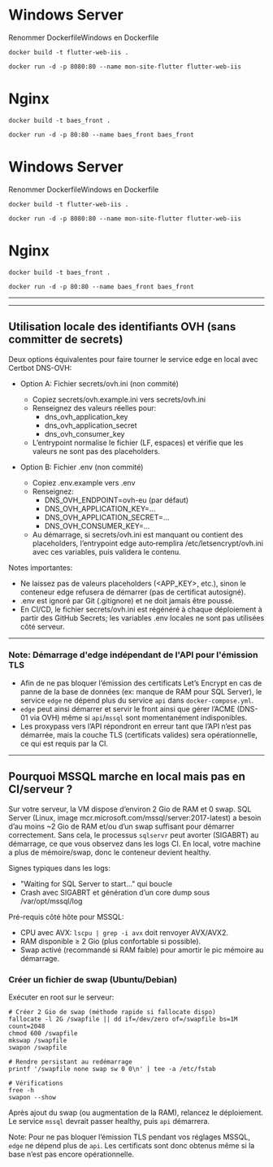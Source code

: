 # Windows Server

Renommer DockerfileWindows en Dockerfile

```
docker build -t flutter-web-iis .

docker run -d -p 8080:80 --name mon-site-flutter flutter-web-iis
```

# Nginx

```
docker build -t baes_front .

docker run -d -p 80:80 --name baes_front baes_front
```

# Windows Server

Renommer DockerfileWindows en Dockerfile

```
docker build -t flutter-web-iis .

docker run -d -p 8080:80 --name mon-site-flutter flutter-web-iis
```

# Nginx

```
docker build -t baes_front .

docker run -d -p 80:80 --name baes_front baes_front
```

---


---

## Utilisation locale des identifiants OVH (sans committer de secrets)

Deux options équivalentes pour faire tourner le service edge en local avec Certbot DNS-OVH:

- Option A: Fichier secrets/ovh.ini (non commité)
  - Copiez secrets/ovh.example.ini vers secrets/ovh.ini
  - Renseignez des valeurs réelles pour:
    - dns_ovh_application_key
    - dns_ovh_application_secret
    - dns_ovh_consumer_key
  - L’entrypoint normalise le fichier (LF, espaces) et vérifie que les valeurs ne sont pas des placeholders.

- Option B: Fichier .env (non commité)
  - Copiez .env.example vers .env
  - Renseignez:
    - DNS_OVH_ENDPOINT=ovh-eu (par défaut)
    - DNS_OVH_APPLICATION_KEY=...
    - DNS_OVH_APPLICATION_SECRET=...
    - DNS_OVH_CONSUMER_KEY=...
  - Au démarrage, si secrets/ovh.ini est manquant ou contient des placeholders, l’entrypoint edge auto‑remplira /etc/letsencrypt/ovh.ini avec ces variables, puis validera le contenu.

Notes importantes:
- Ne laissez pas de valeurs placeholders (<APP_KEY>, etc.), sinon le conteneur edge refusera de démarrer (pas de certificat autosigné).
- .env est ignoré par Git (.gitignore) et ne doit jamais être poussé.
- En CI/CD, le fichier secrets/ovh.ini est régénéré à chaque déploiement à partir des GitHub Secrets; les variables .env locales ne sont pas utilisées côté serveur.


---

### Note: Démarrage d'edge indépendant de l'API pour l'émission TLS

- Afin de ne pas bloquer l’émission des certificats Let’s Encrypt en cas de panne de la base de données (ex: manque de RAM pour SQL Server), le service `edge` ne dépend plus du service `api` dans `docker-compose.yml`.
- `edge` peut ainsi démarrer et servir le front ainsi que gérer l’ACME (DNS-01 via OVH) même si `api`/`mssql` sont momentanément indisponibles.
- Les proxypass vers l’API répondront en erreur tant que l’API n’est pas démarrée, mais la couche TLS (certificats valides) sera opérationnelle, ce qui est requis par la CI.


---

## Pourquoi MSSQL marche en local mais pas en CI/serveur ?

Sur votre serveur, la VM dispose d’environ 2 Gio de RAM et 0 swap. SQL Server (Linux, image mcr.microsoft.com/mssql/server:2017-latest) a besoin d’au moins ~2 Gio de RAM et/ou d’un swap suffisant pour démarrer correctement. Sans cela, le processus `sqlservr` peut avorter (SIGABRT) au démarrage, ce que vous observez dans les logs CI. En local, votre machine a plus de mémoire/swap, donc le conteneur devient healthy.

Signes typiques dans les logs:
- "Waiting for SQL Server to start..." qui boucle
- Crash avec SIGABRT et génération d’un core dump sous /var/opt/mssql/log

Pré-requis côté hôte pour MSSQL:
- CPU avec AVX: `lscpu | grep -i avx` doit renvoyer AVX/AVX2.
- RAM disponible ≥ 2 Gio (plus confortable si possible).
- Swap activé (recommandé si RAM faible) pour amortir le pic mémoire au démarrage.

### Créer un fichier de swap (Ubuntu/Debian)
Exécuter en root sur le serveur:

```
# Créer 2 Gio de swap (méthode rapide si fallocate dispo)
fallocate -l 2G /swapfile || dd if=/dev/zero of=/swapfile bs=1M count=2048
chmod 600 /swapfile
mkswap /swapfile
swapon /swapfile

# Rendre persistant au redémarrage
printf '/swapfile none swap sw 0 0\n' | tee -a /etc/fstab

# Vérifications
free -h
swapon --show
```

Après ajout du swap (ou augmentation de la RAM), relancez le déploiement. Le service `mssql` devrait passer healthy, puis `api` démarrera.

Note: Pour ne pas bloquer l’émission TLS pendant vos réglages MSSQL, `edge` ne dépend plus de `api`. Les certificats sont donc obtenus même si la base n’est pas encore opérationnelle.
